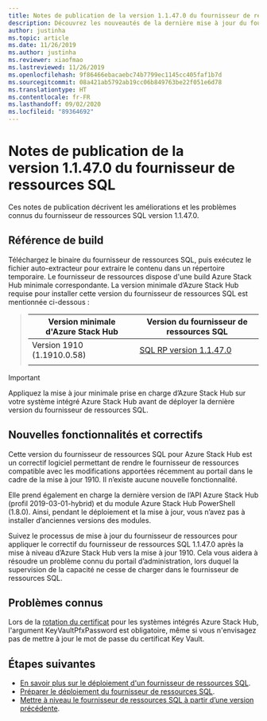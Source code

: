 ```yaml
---
title: Notes de publication de la version 1.1.47.0 du fournisseur de ressources SQL Azure Stack Hub
description: Découvrez les nouveautés de la dernière mise à jour du fournisseur de ressources SQL Azure Stack Hub, notamment des fonctionnalités inédites, des correctifs et des problèmes connus.
author: justinha
ms.topic: article
ms.date: 11/26/2019
ms.author: justinha
ms.reviewer: xiaofmao
ms.lastreviewed: 11/26/2019
ms.openlocfilehash: 9f86466ebacaebc74b7799ec1145cc405faf1b7d
ms.sourcegitcommit: 08a421ab5792ab19cc06b849763be22f051e6d78
ms.translationtype: HT
ms.contentlocale: fr-FR
ms.lasthandoff: 09/02/2020
ms.locfileid: "89364692"
---
```

# <a name="sql-resource-provider-11470-release-notes"></a>Notes de publication de la version 1.1.47.0 du fournisseur de ressources SQL

Ces notes de publication décrivent les améliorations et les problèmes connus du fournisseur de ressources SQL version 1.1.47.0.

## <a name="build-reference"></a>Référence de build

Téléchargez le binaire du fournisseur de ressources SQL, puis exécutez le fichier auto-extracteur pour extraire le contenu dans un répertoire temporaire. Le fournisseur de ressources dispose d'une build Azure Stack Hub minimale correspondante. La version minimale d’Azure Stack Hub requise pour installer cette version du fournisseur de ressources SQL est mentionnée ci-dessous :

> |Version minimale d'Azure Stack Hub|Version du fournisseur de ressources SQL|
> |-----|-----|
> |Version 1910 (1.1910.0.58)|[SQL RP version 1.1.47.0](https://aka.ms/azurestacksqlrp11470)|  
> |     |     |

> [!IMPORTANT]
> Appliquez la mise à jour minimale prise en charge d’Azure Stack Hub sur votre système intégré Azure Stack Hub avant de déployer la dernière version du fournisseur de ressources SQL.

## <a name="new-features-and-fixes"></a>Nouvelles fonctionnalités et correctifs

Cette version du fournisseur de ressources SQL pour Azure Stack Hub est un correctif logiciel permettant de rendre le fournisseur de ressources compatible avec les modifications apportées récemment au portail dans le cadre de la mise à jour 1910. Il n’existe aucune nouvelle fonctionnalité.

Elle prend également en charge la dernière version de l’API Azure Stack Hub (profil 2019-03-01-hybrid) et du module Azure Stack Hub PowerShell (1.8.0). Ainsi, pendant le déploiement et la mise à jour, vous n’avez pas à installer d’anciennes versions des modules.

Suivez le processus de mise à jour du fournisseur de ressources pour appliquer le correctif du fournisseur de ressources SQL 1.1.47.0 après la mise à niveau d’Azure Stack Hub vers la mise à jour 1910. Cela vous aidera à résoudre un problème connu du portail d’administration, lors duquel la supervision de la capacité ne cesse de charger dans le fournisseur de ressources SQL.

## <a name="known-issues"></a>Problèmes connus

Lors de la [rotation du certificat](azure-stack-mysql-resource-provider-maintain.md#secrets-rotation) pour les systèmes intégrés Azure Stack Hub, l'argument KeyVaultPfxPassword est obligatoire, même si vous n'envisagez pas de mettre à jour le mot de passe du certificat Key Vault.

## <a name="next-steps"></a>Étapes suivantes

- [En savoir plus sur le déploiement d'un fournisseur de ressources SQL](azure-stack-sql-resource-provider.md).
- [Préparer le déploiement du fournisseur de ressources SQL](azure-stack-sql-resource-provider-deploy.md#prerequisites).
- [Mettre à niveau le fournisseur de ressources SQL à partir d’une version précédente](azure-stack-sql-resource-provider-update.md).
